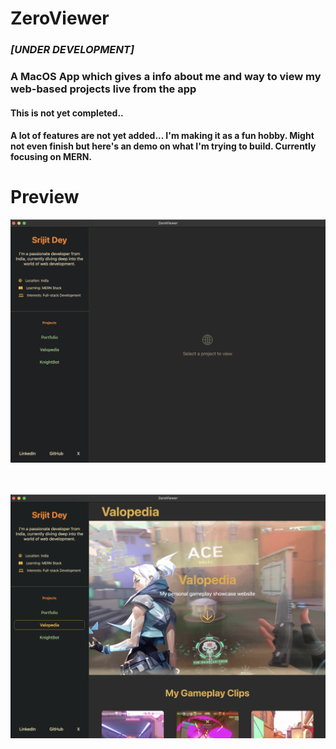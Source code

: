 # ZeroViewer

### *[UNDER DEVELOPMENT]* 
### A MacOS App which gives a info about me and way to view my web-based projects live from the app


#### This is not yet completed..
#### A lot of features are not yet added... I'm making it as a fun hobby. Might not even finish but here's an demo on what I'm trying to build. Currently focusing on MERN.

# Preview

![Demo-1](web-assets/normal-demo.png)
<br>
<br>
<br>

![Demo-2](web-assets/opened-link-demo.png)
